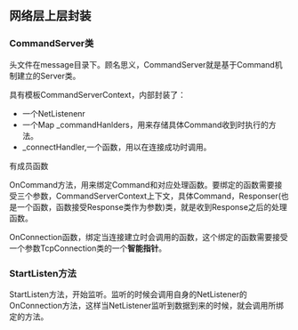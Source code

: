 ## 网络层上层封装


### CommandServer类
头文件在message目录下。顾名思义，CommandServer就是基于Command机制建立的Server类。

具有模板CommandServerContext，内部封装了：

 - 一个NetListenenr
 - 一个Map \_commandHanlders，用来存储具体Command收到时执行的方法。
 - \_connectHandler,一个函数，用以在连接成功时调用。

有成员函数

OnCommand方法，用来绑定Command和对应处理函数。要绑定的函数需要接受三个参数，CommandServerContext上下文，具体Command，Responser(也是一个函数，函数接受Response类作为参数)类，就是收到Response之后的处理函数。

OnConnection函数，绑定当连接建立时会调用的函数，这个绑定的函数需要接受一个参数TcpConnection类的一个**智能指针**。

### StartListen方法

StartListen方法，开始监听。监听的时候会调用自身的NetListener的OnConnection方法，这样当NetListener监听到数据到来的时候，就会调用所绑定的方法。
